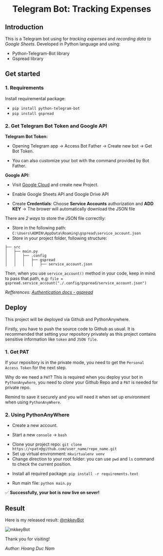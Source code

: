 <p align="center">
 <h1 align="center">Telegram Bot: Tracking Expenses</h1>
</p>

## Introduction
This is a Telegram bot using for *tracking expenses* and *recording data to Google Sheets*. 
Developed in Python language and using:
* Python-Telegram-Bot library
* Gspread library
  
## Get started

### 1. Requirements
Install requiremental package:
* `pip install python-telegram-bot`
* `pip install gspread`

### 2. Get Telegram Bot Token and Google API
**Telegram Bot Token:**

* <p>Opening Telegram app &#8594; Access Bot Father &#8594; Create new bot &#8594; Get Bot Token.</p>
* <p>You can also customize your bot with the command provided by Bot Father.</p>

**Google API:**
* <p>Visit <a href="https://console.cloud.google.com/">Google Cloud</a> and create new Project.</p>
* <p>Enable Google Sheets API and Google Drive API</p>
* <p>Create <b>Credentials</b>: Choose <b>Service Accounts</b> authorization and <b>ADD KEY</b> &#8594 The brower will automatically download the JSON file</p>
<p>There are <i>2 ways</i> to store the JSON file correctlly:</p>

* Store in the following path: `C:\Users\ADMIN\AppData\Roaming\gspread\service_account.json`
* Store in your project folder, following structure:
```
├── src
│   ├── main.py
│   │   ├── .config
│   │   │   ├── gspread
│   │   │   │   ├── service_account.json
```
Then, when you use `service_account()` method in your code, keep in mind to pass that path, e.g: `file = gspread.service_account("./.config/gspread/service_account.json")`

<p><i>Refferences: <a href="https://docs.gspread.org/en/latest/api/auth.html#gspread.auth.authorize">Authentication docs - gspread</a></i></p>


## Deploy

<p>This project will be deployed via Github and PythonAnywhere.</p>

<p>Firstly, you have to push the source code to Github as usual. It is recommended that setting your repository privately as this project contains sensitive information like <code>token</code> and <code>JSON file</code>.</p>

### 1. Get PAT
If your repository is in the private mode, you need to get the `Personal Access Token` for the next step.

Why do we need a `PAT`? This is required when you deploy your bot in `PythonAnywhere`, you need to *clone* your Github Repo and a `PAT` is needed for private repo.

Remind to save it securely and you will need it when set up environment when using `PythonAnyWhere`.

### 2. Using PythonAnyWhere
* Create a new account.
* <p>Start a new <code>console</code> &#8594; <code>bash</code></p>
* Clone your project repo: `git clone https://<pat>@github.com/user_name/repo_name.git`
* Set up virtual environment: `mkvirtualenv venv`
* Change direction to your root folder: you can use `pwd` and `ls` command to check the current position.
* <p>Install all required package: <code>pip install -r requirements.text</code></p>
* <p>Run main file: <code>python main.py</code></p>

<p>&#9989; <b>Successfully, your bot is now live on sever!</b></p>


## Result

<p>Here is my released result: <a href="https://t.me/mkkeyBot">@mkkeyBot</a></p>

![mkkeyBot](./assets/result.gif "Tracking Expenses Bot")

Thank you for visiting!

*Author: Hoang Duc Nam*